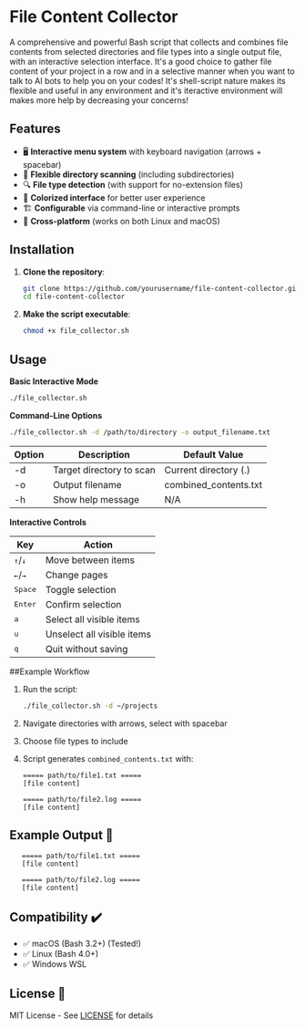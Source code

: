 # File Content Collector

A comprehensive and powerful Bash script that collects and combines file contents from selected directories and file types into a single output file, with an interactive selection interface.
It's a good choice to gather file content of your project in a row and in a selective manner when you want to talk to AI bots to help you on your codes!
It's shell-script nature makes its flexible and useful in any environment and it's iteractive environment will makes more help by decreasing your concerns! 

## Features

- 🖥️ **Interactive menu system** with keyboard navigation (arrows + spacebar)
- 📂 **Flexible directory scanning** (including subdirectories)
- 🔍 **File type detection** (with support for no-extension files)
- 🎨 **Colorized interface** for better user experience
- 🏗️ **Configurable** via command-line or interactive prompts
- 🐧 **Cross-platform** (works on both Linux and macOS)

## Installation

1. **Clone the repository**:
   ```bash
   git clone https://github.com/yourusername/file-content-collector.git
   cd file-content-collector
   ```

2. **Make the script executable**:
   ```bash
   chmod +x file_collector.sh
   ```

## Usage

**Basic Interactive Mode**
   ```bash
   ./file_collector.sh
   ```

**Command-Line Options**
   ```bash
   ./file_collector.sh -d /path/to/directory -o output_filename.txt
   ```

| Option      | Description              | Default Value         |
| ----------- | ------------------------ | --------------------- |
| -d          | Target directory to scan | Current directory (.) |
| -o          | Output filename          | combined_contents.txt |
| -h          | Show help message        | N/A                   |

**Interactive Controls**

| Key                       | Action                     |
| ------------------------- | -------------------------- |
| <kbd>↑</kbd>/<kbd>↓</kbd> | Move between items         |
| <kbd>←</kbd>/<kbd>→</kbd> | Change pages               |
| <kbd>Space</kbd>          | Toggle selection           |
| <kbd>Enter</kbd>          | Confirm selection          |
| <kbd>a</kbd>              | Select all visible items   |
| <kbd>u</kbd>              | Unselect all visible items |
| <kbd>q</kbd>              | Quit without saving        |

##Example Workflow

1. Run the script:
   ```bash
   ./file_collector.sh -d ~/projects
   ```

2. Navigate directories with arrows, select with spacebar

3. Choose file types to include

4. Script generates `combined_contents.txt` with:
   ```
   ===== path/to/file1.txt =====
   [file content]

   ===== path/to/file2.log =====
   [file content]
   ```

## Example Output 📄

```
   ===== path/to/file1.txt =====
   [file content]

   ===== path/to/file2.log =====
   [file content]
```

## Compatibility ✔️

- ✅ macOS (Bash 3.2+)  (Tested!)
- ✅ Linux (Bash 4.0+)  
- ✅ Windows WSL  

## License 📜

MIT License - See [LICENSE](LICENSE) for details

